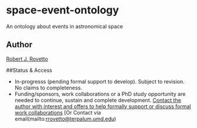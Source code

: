 # space-event-ontology
An ontology about events in astronomical space

## Author
[Robert J. Rovetto](https://orcid.org/0000-0003-3835-7817)

##Status & Access
- In-progresss (pending formal support to develop). Subject to revision. No claims to completeness.
- Funding/sponsors, work collaborations or a PhD study opportunity are needed to continue, sustain and complete development. [Contact the author with interest and offers to help formally support or discuss formal work collaborations](https://ontospace.wordpress.com/contact) [Or Contact via email(mailto:rrovetto@terpalum.umd.edu)
